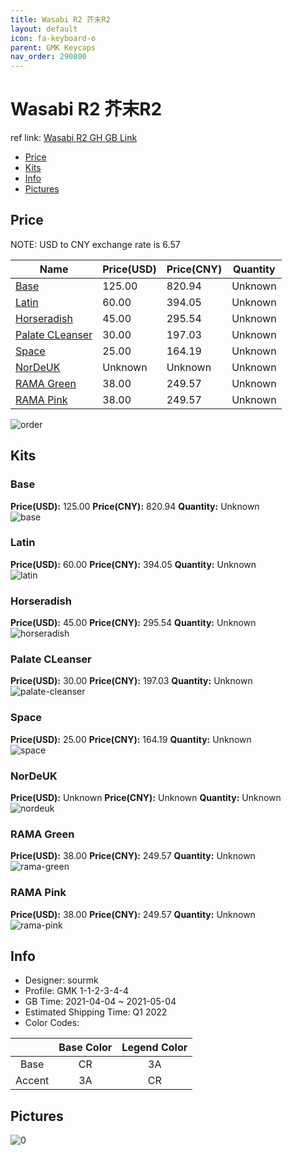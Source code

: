 ```yaml
---
title: Wasabi R2 芥末R2
layout: default
icon: fa-keyboard-o
parent: GMK Keycaps
nav_order: 290800
---
```


# Wasabi R2 芥末R2

ref link: [Wasabi R2 GH GB Link](https://geekhack.org/index.php?topic=111528.0)

* [Price](#price)
* [Kits](#kits)
* [Info](#info)
* [Pictures](#pictures)

## Price

NOTE: USD to CNY exchange rate is 6.57

| Name          | Price(USD)   |  Price(CNY) | Quantity |
| ------------- | ------------ |  ---------- | -------- |
|[Base](#base)|125.00|820.94|Unknown|
|[Latin](#latin)|60.00|394.05|Unknown|
|[Horseradish](#horseradish)|45.00|295.54|Unknown|
|[Palate CLeanser](#palate-cleanser)|30.00|197.03|Unknown|
|[Space](#space)|25.00|164.19|Unknown|
|[NorDeUK](#nordeuk)|Unknown|Unknown|Unknown|
|[RAMA Green](#rama-green)|38.00|249.57|Unknown|
|[RAMA Pink](#rama-pink)|38.00|249.57|Unknown|

<img src="{{ 'assets/images/gmk-keycaps/Wasabi-R2/order.png' | relative_url }}" alt="order" class="image featured">

## Kits
### Base  
**Price(USD):** 125.00	**Price(CNY):** 820.94	**Quantity:** Unknown  
<img src="{{ 'assets/images/gmk-keycaps/Wasabi-R2/kits_pics/base.png' | relative_url }}" alt="base" class="image featured">

### Latin  
**Price(USD):** 60.00	**Price(CNY):** 394.05	**Quantity:** Unknown  
<img src="{{ 'assets/images/gmk-keycaps/Wasabi-R2/kits_pics/latin.png' | relative_url }}" alt="latin" class="image featured">

### Horseradish  
**Price(USD):** 45.00	**Price(CNY):** 295.54	**Quantity:** Unknown  
<img src="{{ 'assets/images/gmk-keycaps/Wasabi-R2/kits_pics/horseradish.png' | relative_url }}" alt="horseradish" class="image featured">

### Palate CLeanser  
**Price(USD):** 30.00	**Price(CNY):** 197.03	**Quantity:** Unknown  
<img src="{{ 'assets/images/gmk-keycaps/Wasabi-R2/kits_pics/palate-cleanser.png' | relative_url }}" alt="palate-cleanser" class="image featured">

### Space  
**Price(USD):** 25.00	**Price(CNY):** 164.19	**Quantity:** Unknown  
<img src="{{ 'assets/images/gmk-keycaps/Wasabi-R2/kits_pics/space.png' | relative_url }}" alt="space" class="image featured">

### NorDeUK  
**Price(USD):** Unknown	**Price(CNY):** Unknown	**Quantity:** Unknown  
<img src="{{ 'assets/images/gmk-keycaps/Wasabi-R2/kits_pics/nordeuk.png' | relative_url }}" alt="nordeuk" class="image featured">

### RAMA Green  
**Price(USD):** 38.00	**Price(CNY):** 249.57	**Quantity:** Unknown  
<img src="{{ 'assets/images/gmk-keycaps/Wasabi-R2/kits_pics/rama-green.jpg' | relative_url }}" alt="rama-green" class="image featured">

### RAMA Pink  
**Price(USD):** 38.00	**Price(CNY):** 249.57	**Quantity:** Unknown  
<img src="{{ 'assets/images/gmk-keycaps/Wasabi-R2/kits_pics/rama-pink.jpg' | relative_url }}" alt="rama-pink" class="image featured">

## Info
* Designer: sourmk  
* Profile: GMK 1-1-2-3-4-4  
* GB Time: 2021-04-04 ~ 2021-05-04  
* Estimated Shipping Time: Q1 2022  
* Color Codes:  

| |Base Color     | Legend Color
| :-------------: | :-------------: | :------------:
|Base|CR|3A
|Accent|3A|CR


## Pictures  
<img src="{{ 'assets/images/gmk-keycaps/Wasabi-R2/rendering_pics/0.jpg' | relative_url }}" alt="0" class="image featured">
